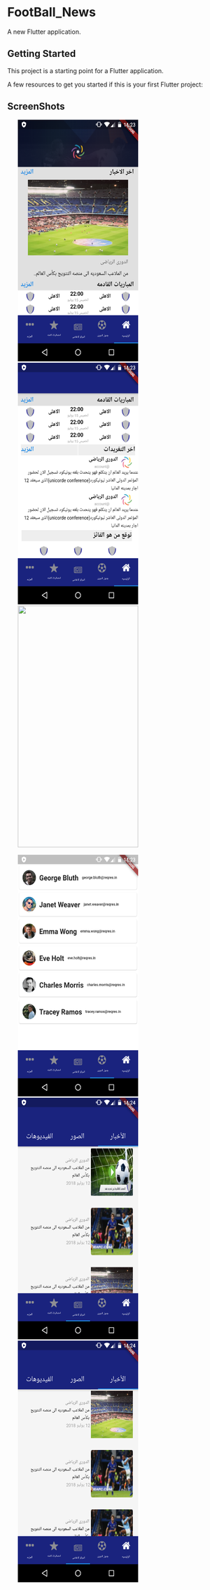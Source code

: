 # FootBall_News

A new Flutter application.

## Getting Started

This project is a starting point for a Flutter application.

A few resources to get you started if this is your first Flutter project:
## ScreenShots



<img height=550 width=275 src="screenshot-٢٠٢٠-٠٢-١٦_١٨.٢٣.١٣.٧١٥.png" hspace=24> <img height=550 width=275 src="screenshot-٢٠٢٠-٠٢-١٦_١٨.٢٣.٣٤.٦٧٣.png" hspace=24/><img height=550 width=275 src="screenshot-٢٠٢٠-٠٢-١٦١٨.٢٣.٤٦.٥٣.png" hspace=24/>

<img height=550 width=275 src="screenshot-٢٠٢٠-٠٢-١٦_١٨.٢٣.٥٢.٤١١.png" hspace=24> <img height=550 width=275 src="screenshot-٢٠٢٠-٠٢-١٦_١٨.٢٤.٣٦.١٣٩.png" hspace=24/><img height=550 width=275 src="screenshot-٢٠٢٠-٠٢-١٦_١٨.٢٤.٤٢.٥٣.png" hspace=24/>
